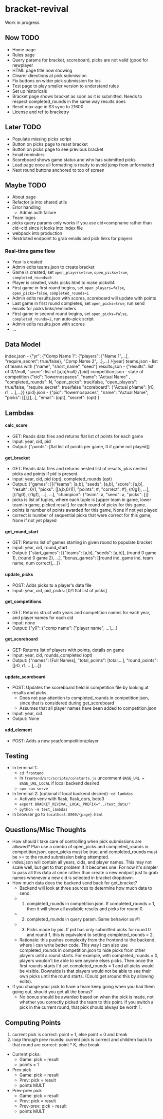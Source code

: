 # bracket-revival
Work in progress

## Now TODO
- Home page
- Rules page
- Query params for bracket, scoreboard, picks are not valid (good for newplayer
- HTML page title now showing
- Clearer directions at pick submission
- Fix buttons on wider pick submission for ios
- Test page to play smaller version to understand rules
- Set up historicals
- Bracket page shows bracket as soon as it is submitted. Needs to respect completed_rounds in the same way results does
- Reset max-age in S3 sync to 21600
- License and ref to bracketry

## Later TODO
- Populate missing picks script
- Button on picks page to reset bracket
- Button on picks page to see previous bracket
- Email reminders
- Scoreboard shows game status and who has submitted picks
- Load page once all formatting is ready to avoid jump from unformatted
- Next round buttons anchored to top of screen

## Maybe TODO
- About page
- Refactor js into shared utils
- Error handling
	- Admin auth failure
- Team logos
- picks query params only works if you use cid=compname rather than cid=cid since it looks into index file
- webpack into production
- Restricted endpoint to grab emails and pick links for players

### Real-time game flow
- Year is created
- Admin edits teams.json to create bracket
- Game is created, set `open_players=true`, `open_picks=true`, `completed_rounds=0`
- Player is created, visits picks.html to make picks64
- First game in first round begins, set `open_players=false`, `open_picks=false`, `completed_rounds=1`
- Admin edits results.json with scores, scoreboard will update with points
- Last game in first round completes, set `open_picks=true`, run send emails for picks links/reminders
- First game in second round begins, set `open_picks=false`, `completed_rounds=2`, run auto-pick script
- Admin edits results.json with scores
- ...

## Data Model
index.json - {"yr": {"Comp Name 1": {"players": ["Name 1",...], "require_secret": true/false},  "Comp Name 2",...},...}
/{year}
  teams.json - list of teams with {"name", "short_name", "seed"}
  results.json - {"results": list of 0/1/null, "score": list of [a,b]/null}
  /{cid}
    competition.json - state of competition {"cid": "lowernospaces", "name": "Actual Name" , "completed_rounds": N, "open_picks": true/false, "open_players": true/false, "require_secret": true/false
                                             "scoreboard": {"Actual pName": [r0, r1, ...],...}}
    {pid}.json - {"pid": "lowernospaces", "name": "Actual Name", "picks": [[],[],..], "email": (opt), "secret": (opt) }
 
## Lambdas
#### calc_score
- GET: Reads data files and returns flat list of points for each game
- Input: year, cid, pid
- Output: {"points": [flat list of points per game, 0 if game not played]}
#### get_bracket
- GET: Reads data files and returns nested list of results, plus nested picks and points if pid is present.
- Input: year, cid, pid (opt), completed_rounds (opt)
- Output: {"games": [[{"teams": [a,b], "seeds": [a,b], "score": [a,b], "result": 0/1, "picks": [[a,b,0/1]], "points": #, "correct": #}, (r0g1), ...], [(r1g0), (r1g1), ...], ...],
           "champion": {"team": a, "seed": a, "picks": []}
- picks is list of tuples, where each tuple is [upper team in game, lower team in game, picked result] for each round of picks for this game.
- points is number of points awarded for this game, None if not yet played
- correct is number of sequential picks that were correct for this game, None if not yet played
#### get_round_start
- GET: Returns list of games starting in given round to populate bracket
- Input: year, cid, round_start
- Output: {"start_games": [{"teams": [a,b], "seeds": [a,b]}, (round 0 game 1), (round 0 game 2), ...],
           "bonus_games": [[round ind, game ind, team name, num correct],...]}
#### update_picks
- POST: Adds picks to a player's data file
- Input: year, cid, pid, picks: [0/1 flat list of picks]
#### get_competitions
- GET: Returns struct with years and competition names for each year, and player names for each cid
- Input: none
- Output: {"y0": {"comp name": ["player name", ...],...}
#### get_scoreboard
- GET: Returns list of players with points, details on game
- Input: year, cid, rounds_completed (opt)
- Output: {"names": [Full Names], "total_points": [total,...], "round_points": [[r0, r1, ...],...]}
#### update_scoreboard
- POST: Updates the scoreboard field in competition file by looking at results and picks.
	- Does not pay attention to completed_rounds in competition.json, since that is considered during get_scoreboard
	- Assumes that all player names have been added to competition.json
- Input: year, cid
- Output: None
#### add_element
- POST: Adds a new year/competition/player

## Testing
- In terminal 1:
	- `cd frontend`
	- In `frontend/src/scripts/constants.js` uncomment `BASE_URL = BASE_URL_LOCAL` if local backend desired 
	- `npm run serve`
- In terminal 2: (optional if local backend desired)
	-`cd lambdas`
	- Activate venv with flask, flask_cors, boto3
	- `export BRACKET_REVIVAL_LOCAL_PREFIX="../test_data/"`
	- `python -m test_lambdas`
- In browser go to `localhost:8000/{page}.html` 
 
## Questions/Misc Thoughts
- How should I take care of controlling when pick submissions are allowed? Plan use a combo of open_picks and completed_rounds in competition.json. open_picks must be true, and completed_rounds must be >= to the round submission being attempted. 
- index.json will contain all years, cids, and player names. This may not scale well, but get to that problem if it becomes one. For now it's simpler to pass all this data at once rather than create a new endpoit just to grab names whenever a new cid is selected in bracket dropdown.
- How much data does the backend send back for get_bracket?
	- Backend will look at three sources to determine how much data to send.
	- 1. completed_rounds in competition.json. If completed_rounds = 1, then it will show all available results and picks for round 0.
	- 2. completed_rounds in query param. Same behavior as #1
	- 3. Picks made by pid. If pid has only submitted picks for round 0 and round 1, this is equivalent to setting completed_rounds = 2. 
	- Rationale: this pushes complexity from the frontend to the backend, where I can write better code. This way I can also use completed_rounds in competition.json to hide picks from other players until a round starts. For example, with completed_rounds = 0, players wouldn't be able to see anyone elses picks. Then once the first rounds starts I'd set completed_rounds = 1 and all picks would be visible. Downside is that players would not be able to see their own picks until the round starts. (Could get around this by allowing edits).
- If you change your pick to have a team keep going when you had them going out, should you get all the bonus?
	- No bonus should be awarded based on when the pick is made, not whether you correctly picked the team to this point. If you switch a pick in the current round, that pick should always be worth 1.

## Computing Points
1. current pick is correct: point = 1, else point = 0 and break
2. loop through prev rounds: current pick is correct and children back to that round are correct: point * K, else break

- Current picks:
	- Game: pick = result
	- points = 1
- Prev pick
	- Game: pick = result
	- Prev: pick = result
	- points MULT
- Prev-prev pick
	- Game: pick = result
	- Prev: pick = result
	- Prev-prev: pick = result
	- points MULT
